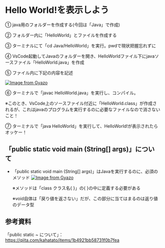 # Hello World!を表示しよう
① java用のフォルダーを作成する(今回は「Java」で作成)

② フォルダー内に「HelloWorld」とファイルを作成する

③ ターミナルにて「cd Java/HelloWorld」を実行。pwdで現状把握忘れずに

④ VsCode起動してJavaのフォルダーを開き、HelloWorldファイル下にjavaソースファイル「HelloWorld.java」を作成

⑤ ファイル内に下記の内容を記述

[![Image from Gyazo](https://i.gyazo.com/ed374ea11d849f3448063ab092e66685.png)](https://gyazo.com/ed374ea11d849f3448063ab092e66685)

⑥ ターミナルで「javac HelloWorld.java」を実行し、コンパイル。

※このとき、VsCode上のソースファイル付近に「HelloWorld.class」が作成されるが、これはjavaのプログラムを実行するのに必要なファイルなので消さないこと！

⑦ ターミナルで「java HelloWorld」を実行して、HelloWorld!が表示されたらオッケー！

## 「public static void main (String[] args)」について
- 「public static void main (String[] args)」はJavaを実行するのに、必須のメソッド
[![Image from Gyazo](https://i.gyazo.com/36a7168c16ae29bd46ac78b2a6b7284d.png)](https://gyazo.com/36a7168c16ae29bd46ac78b2a6b7284d)

  ※メソッドは「class クラス名{ }」の{ }の中に定義する必要がある
  
  ※void自体は「戻り値を返さない」だが、この部分に当てはまるのは返り値のデータ型
## 参考資料
「public static ~ について」：https://qiita.com/kahatato/items/1b4921bb58731f0b7fea
